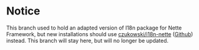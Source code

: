 Notice
======

This branch used to hold an adapted version of I18n package for Nette Framework, but new installations should use [czukowski/i18n-nette](https://packagist.org/packages/czukowski/i18n-nette) ([Github](https://github.com/czukowski/I18n_Plurals_Nette)) instead. This branch will stay here, but will no longer be updated.
